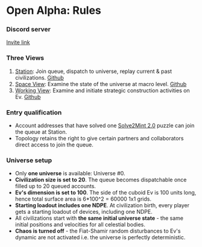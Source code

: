 # Open Alpha: Rules

### Discord server

[Invite link](https://discord.com/invite/XqKr9pqZky)

### Three Views
1. [Station](https://isaac-station.netlify.app/): Join queue, dispatch to universe, replay current & past civilizations. [Github](https://github.com/topology-gg/isaac-station-view)
2. [Space View](https://isaac-space-view.netlify.app/): Examine the state of the universe at macro level. [Github](https://github.com/topology-gg/isaac-space-view)
3. [Working View](https://isaac-working-view.netlify.app/): Examine and initiate strategic construction activities on Ev. [Github](https://github.com/topology-gg/isaac-working-view)

### Entry qualification
- Account addresses that have solved one [Solve2Mint 2.0](https://s2m2.netlify.app/) puzzle can join the queue at Station.
- Topology retains the right to give certain partners and collaborators direct access to join the queue.

### Universe setup
- Only **one universe** is available: Universe #0.
- **Civilization size is set to 20**. The queue becomes dispatchable once filled up to 20 queued accounts.
- **Ev's dimension is set to 100**. The side of the cuboid Ev is 100 units long, hence total surface area is 6*100^2 = 60000 1x1 grids.
- **Starting loadout includes one NDPE**. At civilization birth, every player gets a starting loadout of devices, including one NDPE.
- All civilizations start with **the same initial universe state** - the same initial positions and velocities for all celestial bodies.
- **Chaos is turned off** - the Fiat-Shamir random disturbances to Ev's dynamic are not activated i.e. the universe is perfectly deterministic.